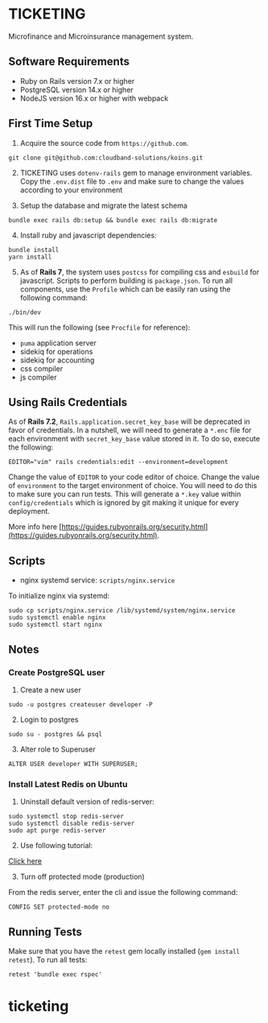 # TICKETING

Microfinance and Microinsurance management system.

## Software Requirements

* Ruby on Rails version 7.x or higher
* PostgreSQL version 14.x or higher
* NodeJS version 16.x or higher with webpack

## First Time Setup

1. Acquire the source code from `https://github.com`.

```
git clone git@github.com:cloudband-solutions/koins.git
```

2. TICKETING uses `dotenv-rails` gem to manage environment variables. Copy the `.env.dist` file to `.env` and make sure to change the values according to your environment

3. Setup the database and migrate the latest schema
```
bundle exec rails db:setup && bundle exec rails db:migrate
```

4. Install ruby and javascript dependencies:

```
bundle install
yarn install
```

5. As of **Rails 7**, the system uses `postcss` for compiling css and `esbuild` for javascript. Scripts to perform building is `package.json`. To run all components, use the `Profile` which can be easily ran using the following command:

```
./bin/dev
```

This will run the following (see `Procfile` for reference):

* `puma` application server
* sidekiq for operations
* sidekiq for accounting
* css compiler
* js compiler

## Using Rails Credentials

As of **Rails 7.2**, `Rails.application.secret_key_base` will be deprecated in favor of credentials. In a nutshell, we will need to generate a `*.enc` file for each environment with `secret_key_base` value stored in it. To do so, execute the following:

```
EDITOR="vim" rails credentials:edit --environment=development
```

Change the value of `EDITOR` to your code editor of choice. Change the value of `environment` to the target environment of choice. You will need to do this to make sure you can run tests. This will generate a `*.key` value within `config/credentials` which is ignored by git making it unique for every deployment.

More info here [https://guides.rubyonrails.org/security.html](https://guides.rubyonrails.org/security.html).

## Scripts

* nginx systemd service: `scripts/nginx.service`

To initialize nginx via systemd:

```
sudo cp scripts/nginx.service /lib/systemd/system/nginx.service
sudo systemctl enable nginx
sudo systemctl start nginx
```

## Notes

### Create PostgreSQL user

1. Create a new user

```
sudo -u postgres createuser developer -P
```

2. Login to postgres

```
sudo su - postgres && psql
```

3. Alter role to Superuser

```
ALTER USER developer WITH SUPERUSER;
```

### Install Latest Redis on Ubuntu

1. Uninstall default version of redis-server:

```shell
sudo systemctl stop redis-server
sudo systemctl disable redis-server
sudo apt purge redis-server
```

2. Use following tutorial:

[Click here](https://redis.io/docs/getting-started/installation/install-redis-on-linux/)

3. Turn off protected mode (production)

From the redis server, enter the cli and issue the following command:

```
CONFIG SET protected-mode no
```

## Running Tests

Make sure that you have the `retest` gem locally installed (`gem install retest`). To run all tests:

```
retest 'bundle exec rspec'
```
# ticketing

